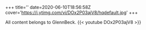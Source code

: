 +++
title=''
date=2020-06-10T18:56:58Z
cover='https://i.ytimg.com/vi/DOx2P03ajV8/hqdefault.jpg'
+++

All content belongs to GlennBeck.
{{< youtube DOx2P03ajV8 >}}
